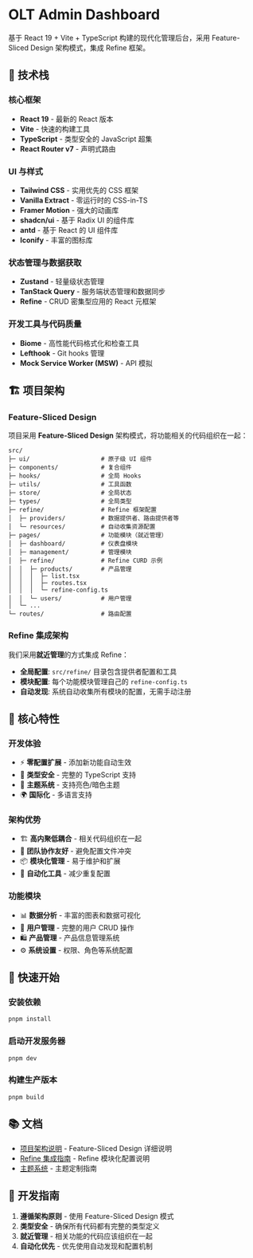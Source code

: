 # OLT Admin Dashboard

基于 React 19 + Vite + TypeScript 构建的现代化管理后台，采用 Feature-Sliced Design 架构模式，集成 Refine 框架。

## 🚀 技术栈

### 核心框架
- **React 19** - 最新的 React 版本
- **Vite** - 快速的构建工具
- **TypeScript** - 类型安全的 JavaScript 超集
- **React Router v7** - 声明式路由

### UI 与样式
- **Tailwind CSS** - 实用优先的 CSS 框架
- **Vanilla Extract** - 零运行时的 CSS-in-TS
- **Framer Motion** - 强大的动画库
- **shadcn/ui** - 基于 Radix UI 的组件库
- **antd** - 基于 React 的 UI 组件库
- **Iconify** - 丰富的图标库

### 状态管理与数据获取
- **Zustand** - 轻量级状态管理
- **TanStack Query** - 服务端状态管理和数据同步
- **Refine** - CRUD 密集型应用的 React 元框架

### 开发工具与代码质量
- **Biome** - 高性能代码格式化和检查工具
- **Lefthook** - Git hooks 管理
- **Mock Service Worker (MSW)** - API 模拟

## 🏗️ 项目架构

### Feature-Sliced Design

项目采用 **Feature-Sliced Design** 架构模式，将功能相关的代码组织在一起：

```
src/
├─ ui/                    # 原子级 UI 组件
├─ components/            # 复合组件
├─ hooks/                 # 全局 Hooks
├─ utils/                 # 工具函数
├─ store/                 # 全局状态
├─ types/                 # 全局类型
├─ refine/                # Refine 框架配置
│  ├─ providers/          # 数据提供者、路由提供者等
│  └─ resources/          # 自动收集资源配置
├─ pages/                 # 功能模块（就近管理）
│  ├─ dashboard/          # 仪表盘模块
│  ├─ management/         # 管理模块
│  ├─ refine/             # Refine CURD 示例
│  │  ├─ products/        # 产品管理
│  │  │  ├─ list.tsx
│  │  │  ├─ routes.tsx
│  │  │  └─ refine-config.ts
│  │  └─ users/           # 用户管理
│  └─ ...
└─ routes/                # 路由配置
```

### Refine 集成架构

我们采用**就近管理**的方式集成 Refine：

- **全局配置**: `src/refine/` 目录包含提供者配置和工具
- **模块配置**: 每个功能模块管理自己的 `refine-config.ts`
- **自动发现**: 系统自动收集所有模块的配置，无需手动注册

## 🎯 核心特性

### 开发体验
- ⚡ **零配置扩展** - 添加新功能自动生效
- 🔧 **类型安全** - 完整的 TypeScript 支持
- 🎨 **主题系统** - 支持亮色/暗色主题
- 🌍 **国际化** - 多语言支持

### 架构优势
- 🏗️ **高内聚低耦合** - 相关代码组织在一起
- 👥 **团队协作友好** - 避免配置文件冲突
- 📦 **模块化管理** - 易于维护和扩展
- 🔄 **自动化工具** - 减少重复配置

### 功能模块
- 📊 **数据分析** - 丰富的图表和数据可视化
- 👤 **用户管理** - 完整的用户 CRUD 操作
- 🛍️ **产品管理** - 产品信息管理系统
- ⚙️ **系统设置** - 权限、角色等系统配置

## 🚀 快速开始

### 安装依赖

```bash
pnpm install
```

### 启动开发服务器

```bash
pnpm dev
```

### 构建生产版本

```bash
pnpm build
```

## 📚 文档

- [项目架构说明](src/pages/README.md) - Feature-Sliced Design 详细说明
- [Refine 集成指南](src/refine/README.md) - Refine 模块化配置说明
- [主题系统](src/theme/README.md) - 主题定制指南

## 🤝 开发指南

1. **遵循架构原则** - 使用 Feature-Sliced Design 模式
2. **类型安全** - 确保所有代码都有完整的类型定义
3. **就近管理** - 相关功能的代码应该组织在一起
4. **自动化优先** - 优先使用自动发现和配置机制
